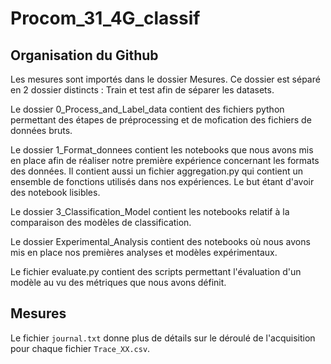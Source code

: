 # Procom_31_4G_classif

## Organisation du Github

Les mesures sont importés dans le dossier Mesures. Ce dossier est séparé en 2 dossier distincts : Train et test afin de séparer les datasets.

Le dossier 0_Process_and_Label_data contient des fichiers python permettant des étapes de préprocessing et de mofication des fichiers de données bruts.

Le dossier 1_Format_donnees contient les notebooks que nous avons mis en place afin de réaliser notre première expérience concernant les formats des données. Il contient aussi un fichier aggregation.py qui contient un ensemble de fonctions utilisés dans nos expériences. Le but étant d'avoir des notebook lisibles.

Le dossier 3_Classification_Model contient les notebooks relatif à la comparaison des modèles de classification.

Le dossier Experimental_Analysis contient des notebooks où nous avons mis en place nos premières analyses et modèles expérimentaux.

Le fichier evaluate.py contient des scripts permettant l'évaluation d'un modèle au vu des métriques que nous avons définit.



## Mesures #

Le fichier `journal.txt` donne plus de détails sur le déroulé de l'acquisition pour chaque fichier `Trace_XX.csv`.


